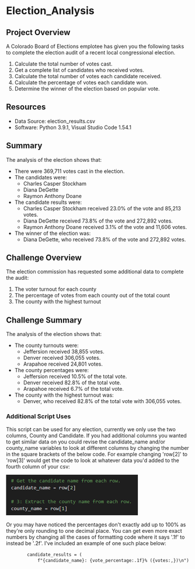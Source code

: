 # Election_Analysis

## Project Overview
A Colorado Board of Elections emplotee has given you the following tasks to complete the election audit of a recent local congressional election.

1. Calculate the total number of votes cast.
2. Get a complete list of candidates who received votes.
3. Calculate the total number of votes each candidate received.
4. Calculate the percentage of votes each candidate won.
5. Determine the winner of the election based on popular vote.

## Resources
- Data Source: election_results.csv
- Software: Python 3.9.1, Visual Studio Code 1.54.1

## Summary
The analysis of the election shows that:
- There were 369,711 votes cast in the election.
- The candidates were:
    - Charles Casper Stockham
    - Diana DeGette
    - Raymon Anthony Doane
- The candidate results were:
    - Charles Casper Stockham received 23.0% of the vote and 85,213 votes.
    - Diana DeGette received 73.8% of the vote and 272,892 votes.
    - Raymon Anthony Doane received 3.1% of the vote and 11,606 votes.
- The winner of the election was:
    - Diana DeGette, who received 73.8% of the vote and 272,892 votes.

## Challenge Overview
The election commission has requested some additional data to complete the audit:

1. The voter turnout for each county
2. The percentage of votes from each county out of the total count
3. The county with the highest turnout

## Challenge Summary
The analysis of the election shows that:
- The county turnouts were:
    - Jeffersion received 38,855 votes.
    - Denver received 306,055 votes.
    - Arapahoe received 24,801 votes.
- The county percentages were:
    - Jeffersion received 10.5% of the total vote.
    - Denver received 82.8% of the total vote.
    - Arapahoe received 6.7% of the total vote.
- The county with the highest turnout was:
    - Denver, who received 82.8% of the total vote with 306,055 votes.

### Additional Script Uses
This script can be used for any election, currently we only use the two columns, County and Candidate. If you had additional columns you wanted to get similar data on you could revise the candidate_name and/or county_name variables to look at different columns by changing the number in the square brackets of the below code. For example changing 'row[2]' to 'row[3]' would get the code to look at whatever data you'd added to the fourth column of your csv:

![variables](Resources/candidate-county_variables.png)

Or you may have noticed the percentages don't exactly add up to 100% as they're only rounding to one decimal place. You can get even more exact numbers by changing all the cases of formatting code where it says '.1f' to instead be '.2f'. I've included an example of one such place below:
```
        candidate_results = (
            f"{candidate_name}: {vote_percentage:.1f}% ({votes:,})\n")
```
